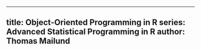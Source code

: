 

---
title: Object-Oriented Programming in R
series: Advanced Statistical Programming in R
author: Thomas Mailund
---


